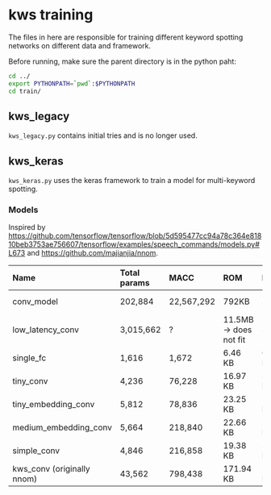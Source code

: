 # kws training

The files in here are responsible for training different keyword spotting networks on different data and framework.

Before running, make sure the parent directory is in the python paht:
```bash
cd ../
export PYTHONPATH=`pwd`:$PYTHONPATH
cd train/
```

## kws_legacy

`kws_legacy.py` contains initial tries and is no longer used.

## kws_keras

`kws_keras.py` uses the keras framework to train a model for multi-keyword spotting.

### Models

Inspired by https://github.com/tensorflow/tensorflow/blob/5d595477cc94a78c364e81810beb3753ae756607/tensorflow/examples/speech_commands/models.py#L673
and https://github.com/majianjia/nnom.

| Name                      | Total params | MACC       | ROM                    | RAM      | Exec time CubeAI   | Val Acc [%] |
|:--------------------------|:-------------|:-----------|:-----------------------|:---------|:-------------------|:------------|
| conv_model                | 202,884      | 22,567,292 | 792KB                  | 39KiB    | 1623ms -> too slow | 99.97            |
| low_latency_conv          | 3,015,662    | ?          | 11.5MB -> does not fit | 39KiB    | ?                  | 99.87            |
| single_fc                 | 1,616        | 1,672      | 6.46 KB                | 0.02 KiB | 0.206ms            | 87.09%            |
| tiny_conv                 | 4,236        | 76,228     | 16.97 KB               | 3.6 KB   | 8.392ms            | 99.52            |
| tiny_embedding_conv       | 5,812        | 78,836     | 23.25 KB               | 1.47 KB  | 8.789ms            | 13.88            |
| medium_embedding_conv     | 5,664        | 218,840    | 22.66 KB               | 3.42 KB  | 22.202ms           |  99.45%           |
| simple_conv                    | 4,846        | 216,858    | 19.38 KB               | 3.71 KB  | 26.317ms           |             |
| kws_conv (originally nnom) | 43,562       | 798,438    | 171.94 KB              | 10.3 KB  | 104.62ms           | 99.9        |
